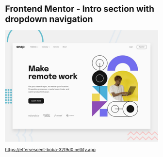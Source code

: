 # Frontend Mentor - Intro section with dropdown navigation

![Design preview for the Intro section with dropdown navigation coding challenge](./design/desktop-preview.jpg)

https://effervescent-boba-32f9d0.netlify.app
